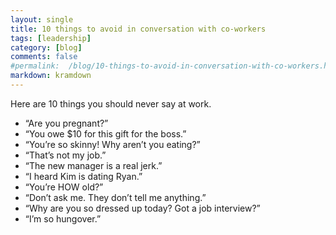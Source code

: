 ```yaml
---
layout: single
title: 10 things to avoid in conversation with co-workers
tags: [leadership]
category: [blog]
comments: false
#permalink:  /blog/10-things-to-avoid-in-conversation-with-co-workers.html
markdown: kramdown
---
```


Here are 10 things you should never say at work.

- “Are you pregnant?”
- “You owe $10 for this gift for the boss.”
- “You’re so skinny! Why aren’t you eating?”
- “That’s not my job.”
- “The new manager is a real jerk.”
- “I heard Kim is dating Ryan.”
- “You’re HOW old?”
- “Don’t ask me. They don’t tell me anything.”
- “Why are you so dressed up today? Got a job interview?”
- “I’m so hungover.”
